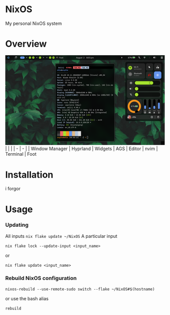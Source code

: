 # NixOS

My personal NixOS system

# Overview

![Example](https://github.com/mewoocat/NixOS/blob/main/assets/desktop-3.png)
|   |   |
| - | - |
| Window Manager | Hyprland
| Widgets | AGS
| Editor | nvim
| Terminal | Foot

# Installation
i forgor

# Usage
### Updating
All inputs
`nix flake update ~/NixOS`
A particular input
```
nix flake lock --update-input <input_name>
```
or
```
nix flake update <input_name>
```

### Rebuild NixOS configuration
```
nixos-rebuild --use-remote-sudo switch --flake ~/NixOS#$(hostname)
```
or use the bash alias
```
rebuild
```

